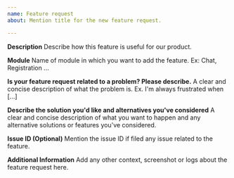 ```yaml
---
name: Feature request
about: Mention title for the new feature request.

---
```


**Description**
Describe how this feature is useful for our product.

**Module**
Name of module in which you want to add the feature. Ex: Chat, Registration ...

**Is your feature request related to a problem? Please describe.**
A clear and concise description of what the problem is. Ex. I'm always frustrated when [...]

**Describe the solution you'd like and alternatives you've considered**
A clear and concise description of what you want to happen and any alternative solutions or features you've considered.

**Issue ID (Optional)**
Mention the issue ID if filed any issue related to the feature.

**Additional Information**
Add any other context, screenshot or logs about the feature request here.
